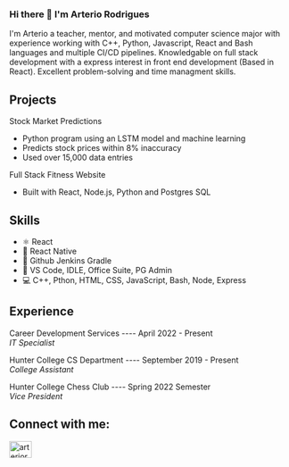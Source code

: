 ### Hi there 👋 I'm **Arterio Rodrigues**

I'm Arterio a teacher, mentor, and motivated computer science major with experience working with C++, Python, Javascript, React and Bash languages and multiple CI/CD pipelines. Knowledgable on full stack development with a express interest in front end development (Based in React). Excellent problem-solving and time managment skills. 

## Projects

Stock Market Predictions 

* Python program using an LSTM model and machine learning
* Predicts stock prices within 8% inaccuracy 
* Used over 15,000 data entries

Full Stack Fitness Website
* Built with React, Node.js, Python and Postgres SQL

## Skills
* ⚛ React
* 📱 React Native
* 🔗 Github Jenkins Gradle
* 📕 VS Code, IDLE, Office Suite, PG Admin
* 💻 C++, Pthon, HTML, CSS, JavaScript, Bash, Node, Express

## Experience  

Career Development Services   ---- April 2022 - Present  <br/>
*IT Specialist*
                   
Hunter College CS Department ---- September 2019 - Present   <br/>
*College Assistant*

Hunter College Chess Club   ---- Spring 2022 Semester  <br/>
*Vice President*



## Connect with me:
<p >
<a href="https://www.linkedin.com/in/arterio-rodrigues-7559791ba/" target="blank"><img align="center" src="https://raw.githubusercontent.com/rahuldkjain/github-profile-readme-generator/master/src/images/icons/Social/linked-in-alt.svg" alt="arteriorodrigues" height="30" width="40" /></a>
</p>


